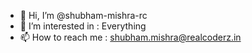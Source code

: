 - 👋 Hi, I’m @shubham-mishra-rc
- 👀 I’m interested in : Everything 
- 📫 How to reach me   : shubham.mishra@realcoderz.in

<!---
shubham-mishra-rc/shubham-mishra-rc is a ✨ special ✨ repository because its `README.md` (this file) appears on your GitHub profile.
You can click the Preview link to take a look at your changes.
--->
